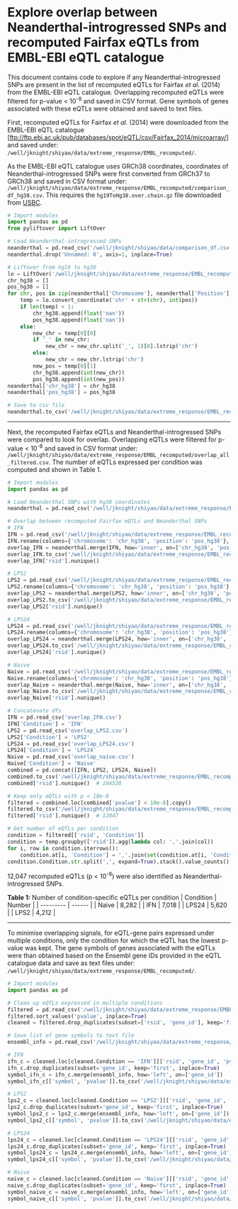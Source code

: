 # Explore overlap between Neanderthal-introgressed SNPs and recomputed Fairfax eQTLs from EMBL-EBI eQTL catalogue

This document contains code to explore if any Neanderthal-introgressed SNPs are present in the list of recomputed eQTLs for Fairfax *et al.* (2014) from the EMBL-EBI eQTL catalogue. Overlapping recomputed eQTLs were filtered for p-value < 10<sup>-8</sup> and saved in CSV format. Gene symbols of genes associated with these eQTLs were obtained and saved to text files.

First, recomputed eQTLs for Fairfax *et al.* (2014) were downloaded from the EMBL-EBI eQTL catalogue [ftp://ftp.ebi.ac.uk/pub/databases/spot/eQTL/csv/Fairfax_2014/microarray/] and saved under: `/well/jknight/shiyao/data/extreme_response/EMBL_recomputed/`.  

As the EMBL-EBI eQTL catalogue uses GRCh38 coordinates, coordinates of Neanderthal-introgressed SNPs were first converted from GRCh37 to GRCh38 and saved in CSV format under: `/well/jknight/shiyao/data/extreme_response/EMBL_recomputed/comparison_df_hg38.csv`. This requires the `hg19ToHg38.over.chain.gz` file downloaded from [USBC](https://hgdownload.soe.ucsc.edu/gbdb/hg19/liftOver/). 

```python
# Import modules
import pandas as pd
from pyliftover import LiftOver

# Load Neanderthal-introgressed SNPs
neanderthal = pd.read_csv('/well/jknight/shiyao/data/comparison_df.csv')
neanderthal.drop('Unnamed: 0', axis=1, inplace=True)

# Liftover from hg19 to hg38
lo = LiftOver('/well/jknight/shiyao/data/extreme_response/EMBL_recomputed/hg19ToHg38.over.chain.gz')
chr_hg38 = []
pos_hg38 = []
for chr, pos in zip(neanderthal['Chromosome'], neanderthal['Position']):
    temp = lo.convert_coordinate('chr' + str(chr), int(pos))
    if len(temp) < 1:
        chr_hg38.append(float('nan'))
        pos_hg38.append(float('nan'))
    else:
        new_chr = temp[0][0]
        if '_' in new_chr:
            new_chr = new_chr.split('_', 1)[0].lstrip('chr')
        else:
            new_chr = new_chr.lstrip('chr')
        new_pos = temp[0][1]
        chr_hg38.append(int(new_chr))
        pos_hg38.append(int(new_pos))
neanderthal['chr_hg38'] = chr_hg38
neanderthal['pos_hg38'] = pos_hg38

# Save to csv file
neanderthal.to_csv('/well/jknight/shiyao/data/extreme_response/EMBL_recomputed/comparison_df_hg38.csv', index=False)
```

---

Next, the recomputed Fairfax eQTLs and Neanderthal-introgressed SNPs were compared to look for overlap. Overlapping eQTLs were filtered for p-value < 10<sup>-8</sup> and saved in CSV format under: `/well/jknight/shiyao/data/extreme_response/EMBL_recomputed/overlap_all_filtered.csv`. The number of eQTLs expressed per condition was computed and shown in Table 1.

```python
# Import modules
import pandas as pd

# Load Neanderthal SNPs with hg38 coordinates
neanderthal = pd.read_csv('/well/jknight/shiyao/data/extreme_response/EMBL_recomputed/comparison_df_hg38.csv')

# Overlap between recomputed Fairfax eQTLs and Neanderthal SNPs
# IFN
IFN = pd.read_csv('/well/jknight/shiyao/data/extreme_response/EMBL_recomputed/Fairfax_2014_IFN24.all.tsv.gz', sep='\t', compression='gzip')
IFN.rename(columns={'chromosome': 'chr_hg38', 'position': 'pos_hg38'}, inplace=True)
overlap_IFN = neanderthal.merge(IFN, how='inner', on=['chr_hg38', 'pos_hg38'])
overlap_IFN.to_csv('/well/jknight/shiyao/data/extreme_response/EMBL_recomputed/overlap_IFN.csv', index=False)
overlap_IFN['rsid'].nunique()

# LPS2
LPS2 = pd.read_csv('/well/jknight/shiyao/data/extreme_response/EMBL_recomputed/Fairfax_2014_LPS2.all.tsv.gz', sep='\t', compression='gzip')
LPS2.rename(columns={'chromosome': 'chr_hg38', 'position': 'pos_hg38'}, inplace=True)
overlap_LPS2 = neanderthal.merge(LPS2, how='inner', on=['chr_hg38', 'pos_hg38'])
overlap_LPS2.to_csv('/well/jknight/shiyao/data/extreme_response/EMBL_recomputed/overlap_LPS2.csv', index=False)
overlap_LPS2['rsid'].nunique()

# LPS24
LPS24 = pd.read_csv('/well/jknight/shiyao/data/extreme_response/EMBL_recomputed/Fairfax_2014_LPS24.all.tsv.gz', sep='\t', compression='gzip')
LPS24.rename(columns={'chromosome': 'chr_hg38', 'position': 'pos_hg38'}, inplace=True)
overlap_LPS24 = neanderthal.merge(LPS24, how='inner', on=['chr_hg38', 'pos_hg38'])
overlap_LPS24.to_csv('/well/jknight/shiyao/data/extreme_response/EMBL_recomputed/overlap_LPS24.csv', index=False)
overlap_LPS24['rsid'].nunique() 

# Naive
Naive = pd.read_csv('/well/jknight/shiyao/data/extreme_response/EMBL_recomputed/Fairfax_2014_naive.all.tsv.gz', sep='\t', compression='gzip')
Naive.rename(columns={'chromosome': 'chr_hg38', 'position': 'pos_hg38'}, inplace=True)
overlap_Naive = neanderthal.merge(Naive, how='inner', on=['chr_hg38', 'pos_hg38'])
overlap_Naive.to_csv('/well/jknight/shiyao/data/extreme_response/EMBL_recomputed/overlap_naive.csv', index=False)
overlap_Naive['rsid'].nunique() 

# Concatenate dfs
IFN = pd.read_csv('overlap_IFN.csv')
IFN['Condition'] = 'IFN'
LPS2 = pd.read_csv('overlap_LPS2.csv')
LPS2['Condition'] = 'LPS2'
LPS24 = pd.read_csv('overlap_LPS24.csv')
LPS24['Condition'] = 'LPS24'
Naive = pd.read_csv('overlap_naive.csv')
Naive['Condition'] = 'Naive'
combined = pd.concat([IFN, LPS2, LPS24, Naive])
combined.to_csv('/well/jknight/shiyao/data/extreme_response/EMBL_recomputed/overlap_all.csv', index=False)
combined['rsid'].nunique()  # 184528

# Keep only eQTLs with p < 10e-8
filtered = combined.loc[combined['pvalue'] < 10e-8].copy()
filtered.to_csv('/well/jknight/shiyao/data/extreme_response/EMBL_recomputed/overlap_all_filtered.csv', index=False)
filtered['rsid'].nunique()  # 12047

# Get number of eQTLs per condition
condition = filtered[['rsid', 'Condition']]
condition = temp.groupby(['rsid']).agg(lambda col: ','.join(col))
for i, row in condition.iterrows():
    condition.at[i, 'Condition'] = ','.join(set(condition.at[i, 'Condition'].split(',')))
condition.Condition.str.split(',', expand=True).stack().value_counts()
```

12,047 recomputed eQTLs (p < 10<sup>-8</sup>) were also identified as Neanderthal-introgressed SNPs.

**Table 1:** Number of condition-specific eQTLs per condition
| Condition | Number |
| --------- | ------ |
| Naive | 8,282 |
| IFN | 7,018 |
| LPS24 | 5,620 | 
| LPS2 | 4,212 | 

---

To minimise overlapping signals, for eQTL-gene pairs expressed under multiple conditions, only the condition for which the eQTL has the lowest p-value was kept. The gene symbols of genes associated with the eQTLs were than obtained based on the Ensembl gene IDs provided in the eQTL catalogue data and save as text files under: `/well/jknight/shiyao/data/extreme_response/EMBL_recomputed/`.

```python
# Import modules
import pandas as pd

# Clean up eQTLs expressed in multiple conditions
filtered = pd.read_csv('/well/jknight/shiyao/data/extreme_response/EMBL_recomputed/overlap_all_filtered.csv')
filtered.sort_values('pvalue', inplace=True)
cleaned = filtered.drop_duplicates(subset=['rsid', 'gene_id'], keep='first').copy()

# Save list of gene symbols to text file
ensembl_info = pd.read_csv('/well/jknight/shiyao/data/extreme_response/EMBL_recomputed/hg38.ensGene.txt', usecols=['gene_id', 'symbol'])

# IFN
ifn_c = cleaned.loc[cleaned.Condition == 'IFN'][['rsid', 'gene_id', 'pvalue']].copy()
ifn_c.drop_duplicates(subset='gene_id', keep='first', inplace=True)
symbol_ifn_c = ifn_c.merge(ensembl_info, how='left', on=['gene_id'])
symbol_ifn_c[['symbol', 'pvalue']].to_csv('/well/jknight/shiyao/data/extreme_response/EMBL_recomputed/genes_cleaned_ifn.txt', index=False, header=False, sep='\t')

# LPS2
lps2_c = cleaned.loc[cleaned.Condition == 'LPS2'][['rsid', 'gene_id', 'pvalue']].copy()
lps2_c.drop_duplicates(subset='gene_id', keep='first', inplace=True)
symbol_lps2_c = lps2_c.merge(ensembl_info, how='left', on=['gene_id'])
symbol_lps2_c[['symbol', 'pvalue']].to_csv('/well/jknight/shiyao/data/extreme_response/EMBL_recomputed/genes_cleaned_lps2.txt', index=False, header=False, sep='\t')

# LPS24
lps24_c = cleaned.loc[cleaned.Condition == 'LPS24'][['rsid', 'gene_id', 'pvalue']].copy()
lps24_c.drop_duplicates(subset='gene_id', keep='first', inplace=True)
symbol_lps24_c = lps24_c.merge(ensembl_info, how='left', on=['gene_id'])
symbol_lps24_c[['symbol', 'pvalue']].to_csv('/well/jknight/shiyao/data/extreme_response/EMBL_recomputed/genes_cleaned_lps24.txt', index=False, header=False, sep='\t')

# Naive
naive_c = cleaned.loc[cleaned.Condition == 'Naive'][['rsid', 'gene_id', 'pvalue']].copy()
naive_c.drop_duplicates(subset='gene_id', keep='first', inplace=True)
symbol_naive_c = naive_c.merge(ensembl_info, how='left', on=['gene_id'])
symbol_naive_c[['symbol', 'pvalue']].to_csv('/well/jknight/shiyao/data/extreme_response/EMBL_recomputed/genes_cleaned_naive.txt', index=False, header=False, sep='\t')
```
